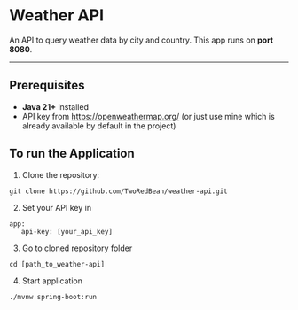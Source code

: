 # Weather API

An API to query weather data by city and country. This app runs on **port 8080**.

---


## Prerequisites
- **Java 21+** installed
- API key from https://openweathermap.org/ (or just use mine which is already available by default in the project)

## To run the Application
1. Clone the repository:
```
git clone https://github.com/TwoRedBean/weather-api.git
```
2. Set your API key in 
```
app:
   api-key: [your_api_key]
```
3. Go to cloned repository folder
```
cd [path_to_weather-api]
```
4. Start application
```
./mvnw spring-boot:run
```

